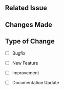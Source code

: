 ## Related Issue
<!-- link to the issue this pull request resolves. -->

## Changes Made
<!-- Provide a brief summary of the changes made in this pull request. -->

## Type of Change
- [ ] Bugfix
- [ ] New Feature
- [ ] Improvement
- [ ] Documentation Update

